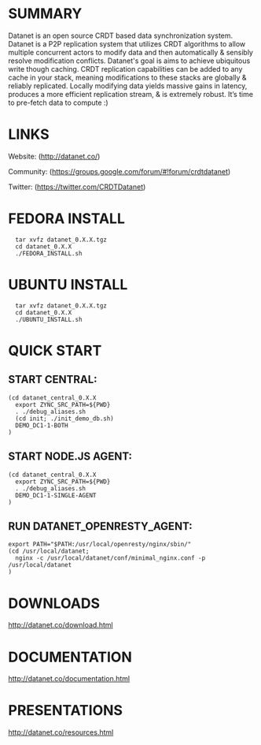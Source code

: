 
# SUMMARY
Datanet is an open source CRDT based data synchronization system. Datanet is a P2P replication system that utilizes CRDT algorithms to allow multiple concurrent actors to modify data and then automatically & sensibly resolve modification conflicts. Datanet's goal is aims to achieve ubiquitous write though caching. CRDT replication capabilities can be added to any cache in your stack, meaning modifications to these stacks are globally & reliably replicated. Locally modifying data yields massive gains in latency, produces a more efficient replication stream, & is extremely robust. It’s time to pre-fetch data to compute :)

# LINKS
  Website: (http://datanet.co/)

  Community: (https://groups.google.com/forum/#!forum/crdtdatanet)

  Twitter: (https://twitter.com/CRDTDatanet)

# FEDORA INSTALL
```
  tar xvfz datanet_0.X.X.tgz
  cd datanet_0.X.X
  ./FEDORA_INSTALL.sh
```

# UBUNTU INSTALL
```
  tar xvfz datanet_0.X.X.tgz
  cd datanet_0.X.X
  ./UBUNTU_INSTALL.sh
```
# QUICK START
## START CENTRAL:
```
(cd datanet_central_0.X.X
  export ZYNC_SRC_PATH=${PWD}
  . ./debug_aliases.sh
  (cd init; ./init_demo_db.sh)
  DEMO_DC1-1-BOTH
)
```

## START NODE.JS AGENT:
```
(cd datanet_central_0.X.X
  export ZYNC_SRC_PATH=${PWD}
  . ./debug_aliases.sh
  DEMO_DC1-1-SINGLE-AGENT
)
```

## RUN DATANET_OPENRESTY_AGENT:
```
export PATH="$PATH:/usr/local/openresty/nginx/sbin/"
(cd /usr/local/datanet;
  nginx -c /usr/local/datanet/conf/minimal_nginx.conf -p /usr/local/datanet
)
```

# DOWNLOADS
http://datanet.co/download.html

# DOCUMENTATION
http://datanet.co/documentation.html

# PRESENTATIONS
http://datanet.co/resources.html

